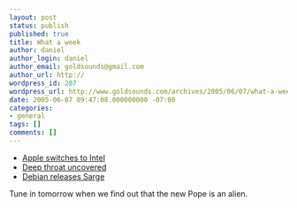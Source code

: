 ```yaml
---
layout: post
status: publish
published: true
title: What a week
author: daniel
author_login: daniel
author_email: goldsounds@gmail.com
author_url: http://
wordpress_id: 207
wordpress_url: http://www.goldsounds.com/archives/2005/06/07/what-a-week/
date: 2005-06-07 09:47:08.000000000 -07:00
categories:
- general
tags: []
comments: []
---
```

<ul>
	<li><a href="http://www.eweek.com/article2/0,1759,1824781,00.asp">Apple switches to Intel</a></li>
	<li><a href="http://www.csmonitor.com/2005/0607/p08s03-codc.html">Deep throat uncovered</a></li>
	<li><a href="http://linux.slashdot.org/linux/05/06/06/2132219.shtml?tid=90&tid=117&tid=106">Debian releases Sarge</a></li>
</ul>

Tune in tomorrow when we find out that the new Pope is an alien.


